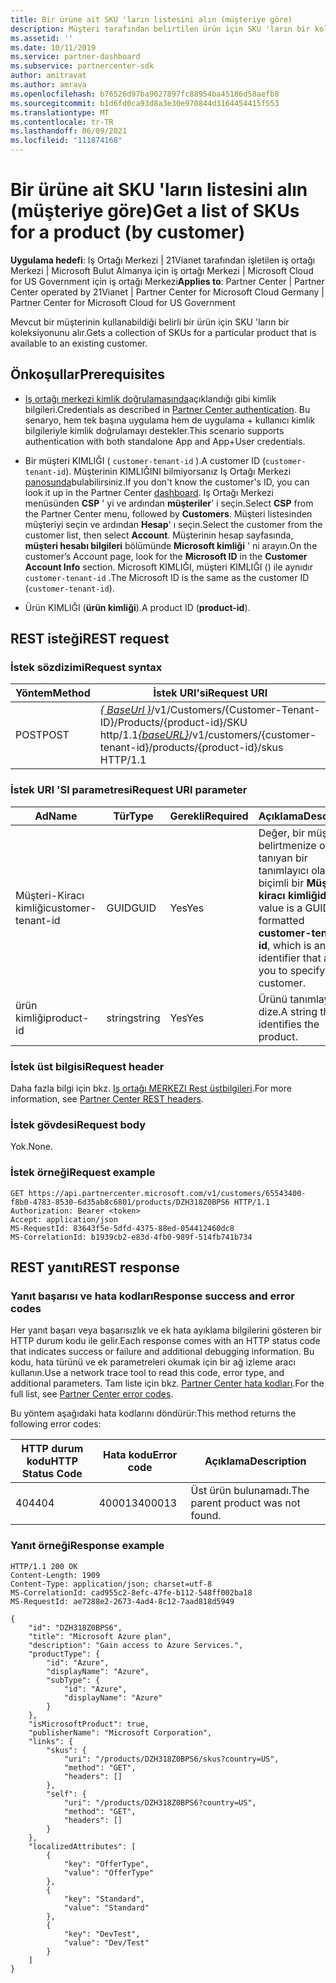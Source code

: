 ```yaml
---
title: Bir ürüne ait SKU 'ların listesini alın (müşteriye göre)
description: Müşteri tarafından belirtilen ürün için SKU 'ların bir koleksiyonunu alır.
ms.assetid: ''
ms.date: 10/11/2019
ms.service: partner-dashboard
ms.subservice: partnercenter-sdk
author: amitravat
ms.author: amrava
ms.openlocfilehash: b76526d97ba9027897fc88954ba45186d58aefb8
ms.sourcegitcommit: b1d6fd0ca93d8a3e30e970844d3164454415f553
ms.translationtype: MT
ms.contentlocale: tr-TR
ms.lasthandoff: 06/09/2021
ms.locfileid: "111874168"
---
```

# <a name="get-a-list-of-skus-for-a-product-by-customer"></a><span data-ttu-id="6b1eb-103">Bir ürüne ait SKU 'ların listesini alın (müşteriye göre)</span><span class="sxs-lookup"><span data-stu-id="6b1eb-103">Get a list of SKUs for a product (by customer)</span></span>

<span data-ttu-id="6b1eb-104">**Uygulama hedefi**: Iş Ortağı Merkezi | 21Vianet tarafından işletilen iş ortağı Merkezi | Microsoft Bulut Almanya için iş ortağı Merkezi | Microsoft Cloud for US Government için iş ortağı Merkezi</span><span class="sxs-lookup"><span data-stu-id="6b1eb-104">**Applies to**: Partner Center | Partner Center operated by 21Vianet | Partner Center for Microsoft Cloud Germany | Partner Center for Microsoft Cloud for US Government</span></span>

<span data-ttu-id="6b1eb-105">Mevcut bir müşterinin kullanabildiği belirli bir ürün için SKU 'ların bir koleksiyonunu alır.</span><span class="sxs-lookup"><span data-stu-id="6b1eb-105">Gets a collection of SKUs for a particular product that is available to an existing customer.</span></span>

## <a name="prerequisites"></a><span data-ttu-id="6b1eb-106">Önkoşullar</span><span class="sxs-lookup"><span data-stu-id="6b1eb-106">Prerequisites</span></span>

- <span data-ttu-id="6b1eb-107">[Iş ortağı merkezi kimlik doğrulamasında](partner-center-authentication.md)açıklandığı gibi kimlik bilgileri.</span><span class="sxs-lookup"><span data-stu-id="6b1eb-107">Credentials as described in [Partner Center authentication](partner-center-authentication.md).</span></span> <span data-ttu-id="6b1eb-108">Bu senaryo, hem tek başına uygulama hem de uygulama + kullanıcı kimlik bilgileriyle kimlik doğrulamayı destekler.</span><span class="sxs-lookup"><span data-stu-id="6b1eb-108">This scenario supports authentication with both standalone App and App+User credentials.</span></span>

- <span data-ttu-id="6b1eb-109">Bir müşteri KIMLIĞI ( `customer-tenant-id` ).</span><span class="sxs-lookup"><span data-stu-id="6b1eb-109">A customer ID (`customer-tenant-id`).</span></span> <span data-ttu-id="6b1eb-110">Müşterinin KIMLIĞINI bilmiyorsanız Iş Ortağı Merkezi [panosunda](https://partner.microsoft.com/dashboard)bulabilirsiniz.</span><span class="sxs-lookup"><span data-stu-id="6b1eb-110">If you don't know the customer's ID, you can look it up in the Partner Center [dashboard](https://partner.microsoft.com/dashboard).</span></span> <span data-ttu-id="6b1eb-111">Iş Ortağı Merkezi menüsünden **CSP** ' yi ve ardından **müşteriler**' i seçin.</span><span class="sxs-lookup"><span data-stu-id="6b1eb-111">Select **CSP** from the Partner Center menu, followed by **Customers**.</span></span> <span data-ttu-id="6b1eb-112">Müşteri listesinden müşteriyi seçin ve ardından **Hesap**' ı seçin.</span><span class="sxs-lookup"><span data-stu-id="6b1eb-112">Select the customer from the customer list, then select **Account**.</span></span> <span data-ttu-id="6b1eb-113">Müşterinin hesap sayfasında, **müşteri hesabı bilgileri** bölümünde **Microsoft kimliği** ' ni arayın.</span><span class="sxs-lookup"><span data-stu-id="6b1eb-113">On the customer’s Account page, look for the **Microsoft ID** in the **Customer Account Info** section.</span></span> <span data-ttu-id="6b1eb-114">Microsoft KIMLIĞI, müşteri KIMLIĞI () ile aynıdır `customer-tenant-id` .</span><span class="sxs-lookup"><span data-stu-id="6b1eb-114">The Microsoft ID is the same as the customer ID  (`customer-tenant-id`).</span></span>

- <span data-ttu-id="6b1eb-115">Ürün KIMLIĞI (**ürün kimliği**).</span><span class="sxs-lookup"><span data-stu-id="6b1eb-115">A product ID (**product-id**).</span></span>

## <a name="rest-request"></a><span data-ttu-id="6b1eb-116">REST isteği</span><span class="sxs-lookup"><span data-stu-id="6b1eb-116">REST request</span></span>

### <a name="request-syntax"></a><span data-ttu-id="6b1eb-117">İstek sözdizimi</span><span class="sxs-lookup"><span data-stu-id="6b1eb-117">Request syntax</span></span>

| <span data-ttu-id="6b1eb-118">Yöntem</span><span class="sxs-lookup"><span data-stu-id="6b1eb-118">Method</span></span> | <span data-ttu-id="6b1eb-119">İstek URI'si</span><span class="sxs-lookup"><span data-stu-id="6b1eb-119">Request URI</span></span>                                                                                                        |
|--------|--------------------------------------------------------------------------------------------------------------------|
| <span data-ttu-id="6b1eb-120">POST</span><span class="sxs-lookup"><span data-stu-id="6b1eb-120">POST</span></span>   | <span data-ttu-id="6b1eb-121">[*\{ BaseUrl \}*](partner-center-rest-urls.md)/v1/Customers/{Customer-Tenant-ID}/Products/{product-id}/SKU http/1.1</span><span class="sxs-lookup"><span data-stu-id="6b1eb-121">[*\{baseURL\}*](partner-center-rest-urls.md)/v1/customers/{customer-tenant-id}/products/{product-id}/skus HTTP/1.1</span></span> |

### <a name="request-uri-parameter"></a><span data-ttu-id="6b1eb-122">İstek URI 'SI parametresi</span><span class="sxs-lookup"><span data-stu-id="6b1eb-122">Request URI parameter</span></span>

| <span data-ttu-id="6b1eb-123">Ad</span><span class="sxs-lookup"><span data-stu-id="6b1eb-123">Name</span></span>               | <span data-ttu-id="6b1eb-124">Tür</span><span class="sxs-lookup"><span data-stu-id="6b1eb-124">Type</span></span> | <span data-ttu-id="6b1eb-125">Gerekli</span><span class="sxs-lookup"><span data-stu-id="6b1eb-125">Required</span></span> | <span data-ttu-id="6b1eb-126">Açıklama</span><span class="sxs-lookup"><span data-stu-id="6b1eb-126">Description</span></span>                                                                                 |
|--------------------|------|----------|---------------------------------------------------------------------------------------------|
| <span data-ttu-id="6b1eb-127">Müşteri-Kiracı kimliği</span><span class="sxs-lookup"><span data-stu-id="6b1eb-127">customer-tenant-id</span></span> | <span data-ttu-id="6b1eb-128">GUID</span><span class="sxs-lookup"><span data-stu-id="6b1eb-128">GUID</span></span> | <span data-ttu-id="6b1eb-129">Yes</span><span class="sxs-lookup"><span data-stu-id="6b1eb-129">Yes</span></span> | <span data-ttu-id="6b1eb-130">Değer, bir müşteriyi belirtmenize olanak tanıyan bir tanımlayıcı olan GUID biçimli bir **Müşteri-kiracı kimliğidir**.</span><span class="sxs-lookup"><span data-stu-id="6b1eb-130">The value is a GUID-formatted **customer-tenant-id**, which is an identifier that allows you to specify a customer.</span></span> |
| <span data-ttu-id="6b1eb-131">ürün kimliği</span><span class="sxs-lookup"><span data-stu-id="6b1eb-131">product-id</span></span> | <span data-ttu-id="6b1eb-132">string</span><span class="sxs-lookup"><span data-stu-id="6b1eb-132">string</span></span> | <span data-ttu-id="6b1eb-133">Yes</span><span class="sxs-lookup"><span data-stu-id="6b1eb-133">Yes</span></span> | <span data-ttu-id="6b1eb-134">Ürünü tanımlayan bir dize.</span><span class="sxs-lookup"><span data-stu-id="6b1eb-134">A string that identifies the product.</span></span> |

### <a name="request-header"></a><span data-ttu-id="6b1eb-135">İstek üst bilgisi</span><span class="sxs-lookup"><span data-stu-id="6b1eb-135">Request header</span></span>

<span data-ttu-id="6b1eb-136">Daha fazla bilgi için bkz. [Iş ortağı MERKEZI Rest üstbilgileri](headers.md).</span><span class="sxs-lookup"><span data-stu-id="6b1eb-136">For more information, see [Partner Center REST headers](headers.md).</span></span>

### <a name="request-body"></a><span data-ttu-id="6b1eb-137">İstek gövdesi</span><span class="sxs-lookup"><span data-stu-id="6b1eb-137">Request body</span></span>

<span data-ttu-id="6b1eb-138">Yok.</span><span class="sxs-lookup"><span data-stu-id="6b1eb-138">None.</span></span>

### <a name="request-example"></a><span data-ttu-id="6b1eb-139">İstek örneği</span><span class="sxs-lookup"><span data-stu-id="6b1eb-139">Request example</span></span>

```http
GET https://api.partnercenter.microsoft.com/v1/customers/65543400-f8b0-4783-8530-6d35ab8c6801/products/DZH318Z0BPS6 HTTP/1.1
Authorization: Bearer <token>
Accept: application/json
MS-RequestId: 83643f5e-5dfd-4375-88ed-054412460dc8
MS-CorrelationId: b1939cb2-e83d-4fb0-989f-514fb741b734
```

## <a name="rest-response"></a><span data-ttu-id="6b1eb-140">REST yanıtı</span><span class="sxs-lookup"><span data-stu-id="6b1eb-140">REST response</span></span>

### <a name="response-success-and-error-codes"></a><span data-ttu-id="6b1eb-141">Yanıt başarısı ve hata kodları</span><span class="sxs-lookup"><span data-stu-id="6b1eb-141">Response success and error codes</span></span>

<span data-ttu-id="6b1eb-142">Her yanıt başarı veya başarısızlık ve ek hata ayıklama bilgilerini gösteren bir HTTP durum kodu ile gelir.</span><span class="sxs-lookup"><span data-stu-id="6b1eb-142">Each response comes with an HTTP status code that indicates success or failure and additional debugging information.</span></span> <span data-ttu-id="6b1eb-143">Bu kodu, hata türünü ve ek parametreleri okumak için bir ağ izleme aracı kullanın.</span><span class="sxs-lookup"><span data-stu-id="6b1eb-143">Use a network trace tool to read this code, error type, and additional parameters.</span></span> <span data-ttu-id="6b1eb-144">Tam liste için bkz. [Partner Center hata kodları](error-codes.md).</span><span class="sxs-lookup"><span data-stu-id="6b1eb-144">For the full list, see [Partner Center error codes](error-codes.md).</span></span>

<span data-ttu-id="6b1eb-145">Bu yöntem aşağıdaki hata kodlarını döndürür:</span><span class="sxs-lookup"><span data-stu-id="6b1eb-145">This method returns the following error codes:</span></span>

| <span data-ttu-id="6b1eb-146">HTTP durum kodu</span><span class="sxs-lookup"><span data-stu-id="6b1eb-146">HTTP Status Code</span></span> | <span data-ttu-id="6b1eb-147">Hata kodu</span><span class="sxs-lookup"><span data-stu-id="6b1eb-147">Error code</span></span> | <span data-ttu-id="6b1eb-148">Açıklama</span><span class="sxs-lookup"><span data-stu-id="6b1eb-148">Description</span></span> |
|------------------|------------|-------------|
| <span data-ttu-id="6b1eb-149">404</span><span class="sxs-lookup"><span data-stu-id="6b1eb-149">404</span></span> | <span data-ttu-id="6b1eb-150">400013</span><span class="sxs-lookup"><span data-stu-id="6b1eb-150">400013</span></span> | <span data-ttu-id="6b1eb-151">Üst ürün bulunamadı.</span><span class="sxs-lookup"><span data-stu-id="6b1eb-151">The parent product was not found.</span></span> |

### <a name="response-example"></a><span data-ttu-id="6b1eb-152">Yanıt örneği</span><span class="sxs-lookup"><span data-stu-id="6b1eb-152">Response example</span></span>

```http
HTTP/1.1 200 OK
Content-Length: 1909
Content-Type: application/json; charset=utf-8
MS-CorrelationId: cad955c2-8efc-47fe-b112-548ff002ba18
MS-RequestId: ae7288e2-2673-4ad4-8c12-7aad818d5949

{
    "id": "DZH318Z0BPS6",
    "title": "Microsoft Azure plan",
    "description": "Gain access to Azure Services.",
    "productType": {
        "id": "Azure",
        "displayName": "Azure",
        "subType": {
            "id": "Azure",
            "displayName": "Azure"
        }
    },
    "isMicrosoftProduct": true,
    "publisherName": "Microsoft Corporation",
    "links": {
        "skus": {
            "uri": "/products/DZH318Z0BPS6/skus?country=US",
            "method": "GET",
            "headers": []
        },
        "self": {
            "uri": "/products/DZH318Z0BPS6?country=US",
            "method": "GET",
            "headers": []
        }
    },
    "localizedAttributes": [
        {
            "key": "OfferType",
            "value": "OfferType"
        },
        {
            "key": "Standard",
            "value": "Standard"
        },
        {
            "key": "DevTest",
            "value": "Dev/Test"
        }
    ]
}
```
